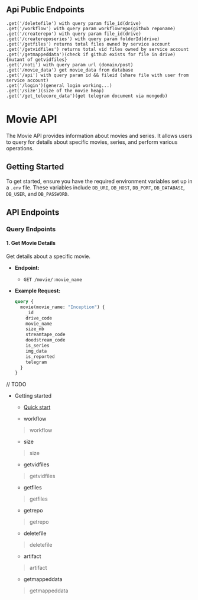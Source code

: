 <!-- _navbar.md -->

## Api Public Endpoints
```
.get('/deletefile') with query param file_id(drive)
.get('/workflow') with query param workflowrepo(github reponame)
.get('/createrepo') with query param file_id(drive)
.get('/createreposeries') with query param folderId(drive)
.get('/getfiles') returns total files owned by service account
.get('/getvidfiles') returns total vid files owned by service account
.get('/getmappeddata')(check if github exists for file in drive){mutant of getvidfiles}
.get('/noti') with query param url (domain/post)
.get('/movie_data') get movie_data from database
.get('/api') with query param id && fileid (share file with user from service account)
.get('/login')(general login working...)
.get('/size')(size of the movie heap)
.get('/get_telecore_data')(get telegram document via mongodb)
```

# Movie API

The Movie API provides information about movies and series. It allows users to query for details about specific movies, series, and perform various operations.

## Getting Started

To get started, ensure you have the required environment variables set up in a `.env` file. These variables include `DB_URI`, `DB_HOST`, `DB_PORT`, `DB_DATABASE`, `DB_USER`, and `DB_PASSWORD`.

## API Endpoints

### Query Endpoints

#### 1. Get Movie Details

Get details about a specific movie.

- **Endpoint:**
  - `GET /movie/:movie_name`

- **Example Request:**
  ```graphql
  query {
    movie(movie_name: "Inception") {
      _id
      drive_code
      movie_name
      size_mb
      streamtape_code
      doodstream_code
      is_series
      img_data
      is_reported
      telegram
    }
  }
// TODO





















* Getting started

  * [Quick start](quickstart.md)
  
  * workflow
   >workflow
  
  * size
   >size
  
  * getvidfiles
   >getvidfiles
  
  * getfiles
   >getfiles
   
  * getrepo
   >getrepo
  
  * deletefile
   >deletefile
  
  * artifact
   >artifact
  
  * getmappeddata
   >getmappeddata
